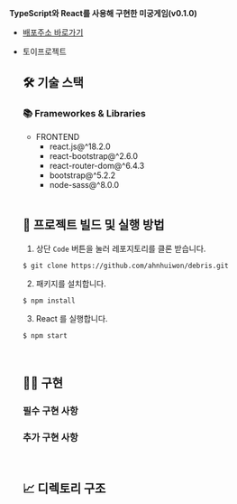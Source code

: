 **TypeScript와 React를 사용해 구현한 미궁게임(v0.1.0)**

- [배포주소 바로가기](http://debris-game.s3-website.ap-northeast-2.amazonaws.com/)

- 토이프로젝트

    ## 🛠 기술 스택
    
    ### **📚 Frameworkes & Libraries**
    
    - FRONTEND
      - react.js@^18.2.0
      - react-bootstrap@^2.6.0
      - react-router-dom@^6.4.3
      - bootstrap@^5.2.2
      - node-sass@^8.0.0

    <br>

    ## 🧐 프로젝트 빌드 및 실행 방법
    
    1. 상단 `Code` 버튼을 눌러 레포지토리를 클론 받습니다.

    ```
    $ git clone https://github.com/ahnhuiwon/debris.git
    ```

    2. 패키지를 설치합니다.

    ```
    $ npm install
    ```
    
    3. React 를 실행합니다.

    ```
    $ npm start
    ```
    
    <br>

    ## 🙆‍♀️ 구현
    
    ### 필수 구현 사항
    
    ### 추가 구현 사항

    <br>

    ## 📈 디렉토리 구조
